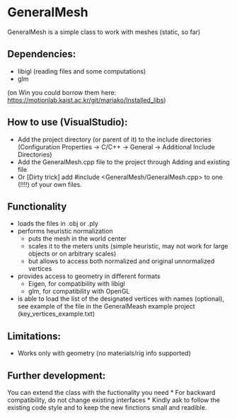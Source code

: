 # GeneralMesh

GeneralMesh is a simple class to work with meshes (static, so far)

## Dependencies:
* libigl (reading files and some computations)
* glm

(on Win you could borrow them here: https://motionlab.kaist.ac.kr/git/mariako/Installed_libs)

## How to use (VisualStudio):
* Add the project directory (or parent of it) to the include directories 
         (Configuration Properties -> C/C++ -> General -> Additional Include Directories)
* Add the GeneralMesh.cpp file to the project through Adding and existing file
* Or [Dirty trick] add #include <GeneralMesh/GeneralMesh.cpp> to one (!!!!) of your own files. 

## Functionality 
* loads the files in .obj or .ply
* performs heuristic normalization 
     * puts the mesh in the world center 
     * scales it to the meters units (simple heuristic, may not work for large objects or on arbitrary scales)
     * but allows to access both normalized and original unnormalized vertices 
* provides access to geometry in different formats  
     * Eigen, for compatibility with libigl
     * glm, for compatibility with OpenGL
* is able to load the list of the designated vertices with names (optional),
  see example of the file in the GeneralMeash example project (key_vertices_example.txt)

## Limitations:
* Works only with geometry (no materials/rig info supported)

## Further development: 
You can extend the class with the fuctionality you need
     * For backward compatibility, do not change existing interfaces
     * Kindly ask to follow the existing code style and to keep the new finctions small and readible. 